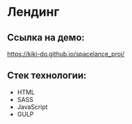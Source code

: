 # Лендинг


 ## Ссылка на демо: 
  https://kiki-do.github.io/spacelance_proj/

 ## Стек технологии: 
 - HTML 
 - SASS 
 - JavaScript
 - GULP
